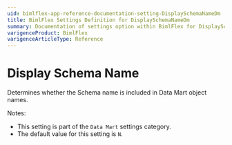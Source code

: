 ```yaml
---
uid: bimlflex-app-reference-documentation-setting-DisplaySchemaNameDm
title: BimlFlex Settings Definition for DisplaySchemaNameDm
summary: Documentation of settings option within BimlFlex for DisplaySchemaNameDm
varigenceProduct: BimlFlex
varigenceArticleType: Reference
---
```


# Display Schema Name

Determines whether the Schema name is included in Data Mart object names.

Notes:
* This setting is part of the `Data Mart` settings category.
 * The default value for this setting is `N`.
